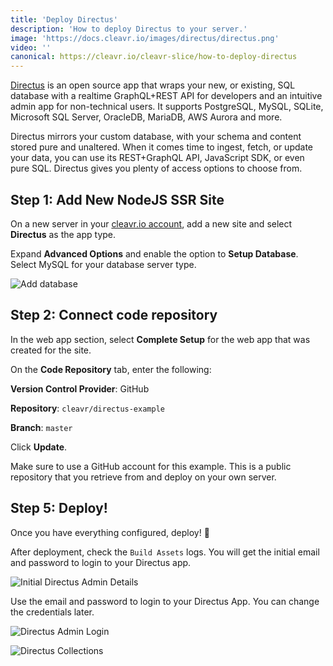 ```yaml
---
title: 'Deploy Directus'
description: 'How to deploy Directus to your server.'
image: 'https://docs.cleavr.io/images/directus/directus.png'
video: ''
canonical: https://cleavr.io/cleavr-slice/how-to-deploy-directus
---
```


<you-tube video="FJ5HNqHScgw"></you-tube>

[Directus](https://directus.io/) is an open source app that wraps your new, or existing, SQL database with a realtime GraphQL+REST API for developers and an intuitive admin app for non-technical users. It supports PostgreSQL, MySQL, SQLite, Microsoft SQL Server, OracleDB, MariaDB, AWS Aurora and more.

Directus mirrors your custom database, with your schema and content stored pure and unaltered. When it comes time to ingest, fetch, or update your data, you can use its REST+GraphQL API, JavaScript SDK, or even pure SQL. Directus gives you plenty of access options to choose from.

## Step 1: Add New NodeJS SSR Site

On a new server in your [cleavr.io account](https://cleavr.io), add a new site and select **Directus** as the app type.

Expand **Advanced Options** and enable the option to **Setup Database**. Select MySQL for your database server type. 

![Add database](https://docs.cleavr.io/images/directus/database.png)


## Step 2: Connect code repository

In the web app section, select **Complete Setup** for the web app that was created for the site.

On the **Code Repository** tab, enter the following:

**Version Control Provider**: GitHub

**Repository**: `cleavr/directus-example`

**Branch**: `master`

Click **Update**.

<base-info>
Make sure to use a GitHub account for this example. This is a public repository that you retrieve from and deploy on your own server. 
</base-info>


## Step 5: Deploy!

Once you have everything configured, deploy! 🚀

After deployment, check the `Build Assets` logs. You will get the initial email and password to login to your Directus app.

![Initial Directus Admin Details](https://docs.cleavr.io/images/directus/initial-directus-admin.png)

Use the email and password to login to your Directus App. You can change the credentials later.

![Directus Admin Login](https://docs.cleavr.io/images/directus/directus-admin-login.png)

![Directus Collections](https://docs.cleavr.io/images/directus/directus-collections.png)
